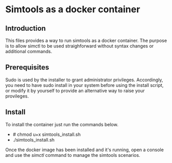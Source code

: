 # Simtools as a docker container

## Introduction
This files provides a way to run simtools as a docker container. The purpose is to allow simctl to be used straighforward without syntax changes or additional commands.   

## Prerequisites
Sudo is used by the installer to grant administrator privileges. Accordingly, you need to have sudo install in your system before using the install script, or modify it by yourself to provide an alternative way to raise your provileges. 

## Install
To install the container just run the commands below.
- \# chmod u+x simtools_install.sh
- ./simtools_install.sh

Once the docker image has been installed and it's running, open a console and use the *simctl* command to manage the simtools scenarios. 
